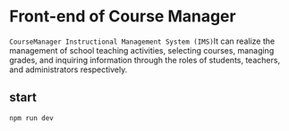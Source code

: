 # Front-end of Course Manager

`CourseManager Instructional Management System (IMS)`It can realize the management of school teaching activities, selecting courses, managing grades, and inquiring information through the roles of students, teachers, and administrators respectively.

## start

```cmd
npm run dev
```
